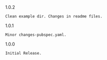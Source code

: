 1.0.2

    Clean example dir. Changes in readme files.

1.0.1

    Minor changes-pubspec.yaml.

1.0.0

    Initial Release.

